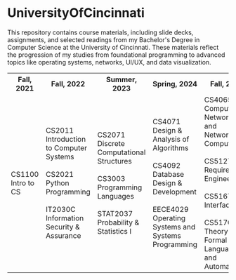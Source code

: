 # UniversityOfCincinnati

This repository contains course materials, including slide decks, assignments, and selected readings from my Bachelor's Degree in Computer Science at the University of Cincinnati. These materials reflect the progression of my studies from foundational programming to advanced topics like operating systems, networks, UI/UX, and data visualization.

<table>
  <tr>
    <th>Fall, 2021</th>
    <th>Fall, 2022</th>
    <th>Summer, 2023</th>
    <th>Spring, 2024</th>
    <th>Fall, 2024</th>
    <th>Spring, 2025</th>
  </tr>
  <tr>
    <td>
      CS1100 Intro to CS
    </td>
    <td>
      CS2011 Introduction to Computer Systems
      <br>
      <br>
      CS2021 Python Programming
      <br>
      <br>
      IT2030C Information Security & Assurance
    </td>
    <td>
      CS2071 Discrete Computational Structures
      <br>
      <br>
      CS3003 Programming Languages
      <br>
      <br>
      STAT2037 Probability & Statistics I
    </td>
    <td>
      CS4071 Design & Analysis of Algorithms
      <br>
      <br>
      CS4092 Database Design & Development
      <br>
      <br>
      EECE4029 Operating Systems and Systems Programming
    </td>
    <td>
      CS4065 Computer Networks and Networked Computing
      <br>
      <br>
      CS5127 Requirements Engineering
      <br>
      <br>
      CS5167 User Interface I
      <br>
      <br>
      CS5170 The Theory of Formal Languages and Automata
    </td>
    <td>
      CS5124 Engineering Interactive Visual Interfaces for Data Science
      <br>
      <br>
      CS5156 Security Vulnerability Assessment
    </td>
  </tr>
</table>